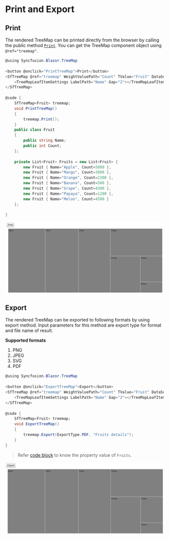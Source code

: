 # Print and Export

## Print

The rendered TreeMap can be printed directly from the browser by calling the public method [`Print`](https://help.syncfusion.com/cr/aspnetcore-blazor/Syncfusion.Blazor~Syncfusion.Blazor.Maps.EjsMaps~Print.html). You can get the TreeMap component object using `@ref="treemap"`.

```csharp
@using Syncfusion.Blazor.TreeMap

<button @onclick="PrintTreeMap">Print</button>
<SfTreeMap @ref="treemap" WeightValuePath="Count" TValue="Fruit" DataSource="Fruits">
    <TreeMapLeafItemSettings LabelPath="Name" Gap="2"></TreeMapLeafItemSettings>
</SfTreeMap>

@code {
    SfTreeMap<Fruit> treemap;
    void PrintTreeMap()
    {
        treemap.Print();
    }
    public class Fruit
    {
        public string Name;
        public int Count;
    };

    private List<Fruit> Fruits = new List<Fruit> {
        new Fruit { Name="Apple", Count=5000 },
        new Fruit { Name="Mango", Count=3000 },
        new Fruit { Name="Orange", Count=2300 },
        new Fruit { Name="Banana", Count=500 },
        new Fruit { Name="Grape", Count=4300 },
        new Fruit { Name="Papaya", Count=1200 },
        new Fruit { Name="Melon", Count=4500 }
    };

}
```

![TreeMap with print option](./images/Print/print.png)

## Export

The rendered TreeMap can be exported to following formats by using export method. Input parameters for this method are export type for format and file name of result.

<b>Supported formats</b>
1. PNG
2. JPEG
3. SVG
4. PDF

```csharp
@using Syncfusion.Blazor.TreeMap

<button @onclick="ExportTreeMap">Export</button>
<SfTreeMap @ref="treemap" WeightValuePath="Count" TValue="Fruit" DataSource="Fruits">
    <TreeMapLeafItemSettings LabelPath="Name" Gap="2"></TreeMapLeafItemSettings>
</SfTreeMap>

@code {
    SfTreeMap<Fruit> treemap;
    void ExportTreeMap()
    {
        treemap.Export(ExportType.PDF, "Fruits details");
    }
}
```

> Refer [code block](#print) to know the property value of `Fruits`.

![TreeMap with export option](./images/Print/export.png)